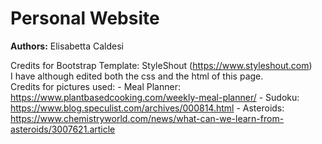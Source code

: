 # Personal Website
**Authors:** Elisabetta Caldesi

Credits for Bootstrap Template: StyleShout (https://www.styleshout.com) </br >
I have although edited both the css and the html of this page. </br >
Credits for pictures used:
    - Meal Planner: https://www.plantbasedcooking.com/weekly-meal-planner/
    - Sudoku: https://www.blog.speculist.com/archives/000814.html
    - Asteroids: https://www.chemistryworld.com/news/what-can-we-learn-from-asteroids/3007621.article
